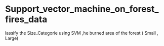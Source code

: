 # Support_vector_machine_on_forest_fires_data
lassify the Size_Categorie using SVM ,he burned area of the forest ( Small , Large)
